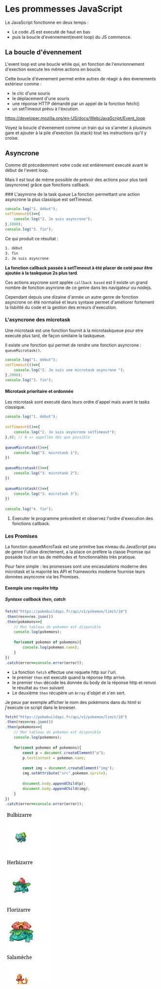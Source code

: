 # Les prommesses JavaScript

Le JavaScript fonctionne en deux temps :
- Le code JS est executé de haut en bas 
- puis la boucle d'evennement(event loop) du JS commence.

## La boucle d'évennement

L'event loop est une boucle while qui, en fonction de l'envrionnement d'exection execute les même actions en boucle.

Cette boucle d'évenement permet entre autres de réagir à des évenements extérieur comme :
- le clic d'une souris
- le déplacement d'une souris
- une réponse HTTP démandé par un appel de la fonction fetch()
- un setTimeout prévu à l'éxcution.

https://developer.mozilla.org/en-US/docs/Web/JavaScript/Event_loop

Voyez la boucle d'évenement comme un train qui va s'arreter à plusieurs gare et ajouter à la pile d'exection (la stack) tout les instructions qu'il y croise.

## Asyncrone

Comme dit précedemment votre code est entièrement executé avant le début de l'event loop.

Mais il est tout de même possible de prévoir des actions pour plus tard (asyncrone) grâce que fonctions callback.

### L'asynrone de la task queue
La fonction permettant une action asyncrone la plus classique est setTimeout.
```js
console.log("1. début");
setTimeout(()=>{
    console.log("2. Je suis asyncrone");
},2000);
console.log("3. fin");
```

Ce qui produit ce résultat :

```bash
1. début
3. fin
2. Je suis asyncrone
```

**La fonction callback passée à setTimeout à été placer de coté pour être ajoutée à la taskqueue 2s plus tard**.

Ces actions asycrone sont applée `callback based` est il existe un grand nombre de fonction asynrone de ce genre dans les navigateur ou nodejs.

Cependant depuis une dizaine d'année un autre genre de fonction asyncrone on été normalisé et leurs syntaxe permet d'améliorer fortement la lisbilité du code et la gestion des erreurs d'execution.

### L'asyncrone des microtask
Une microtask est une fonction fournit à la microtaskqueue pour etre executé plus tard, de façon similaire la taskqueue.

Il existe une fonction qui permet de rendre une fonction asyncrone : `queueMicrotask()`.

```js
console.log("1. début");
setTimeout(()=>{
    console.log("2. Je suis une microtask asyncrone ");
},2000);
console.log("3. fin");
```

#### Microtask prioritaire et ordonnée

Les microtask sont executé dans leurs ordre d'appel mais avant le tasks classique.

```js
console.log("1. début");

setTimeout(()=>{
    console.log("2. Je suis asyncrone setTimeout");
},0); // 0 => appellée dès que possible

queueMicrotask(()=>{
    console.log("3. microtask 1");
})

queueMicrotask(()=>{
    console.log("3. microtask 2");
})

queueMicrotask(()=>{
    console.log("3. microtask 3");
})

console.log("4. fin");
```

1. Executer le programme précedent et observez l'ordre d'execution des fonctions callback.

### Les Promises
La fonction queueMicroTask est une primitve bas niveau du JavaScript peu de genre l'utilise directement, a la place on préfère la classe Promise qui possède tout un tas de méthodes et fonctionnalités très pratique.

Pour faire simple : les promesses sont une encasulations moderne des microtask et la majorité les API et frameworks moderne fournise leurs données asyncrone via les Promises.

#### Exemple une requête http

##### Syntaxe callback then, catch

```js
fetch("https://pokebuildapi.fr/api/v1/pokemon/limit/10")
.then(res=>res.json())
.then(pokemons=>{
    // Mon tableau de pokemon est disponible
    console.log(pokemons); 

    for(const pokemon of pokemons){
        console.log(pokemon.name); 
    }
})
.catch(error=>console.error(error));
```

- La fonction `fetch` effectue une requete http sur l'url.
- le premier `then` est executé quand la réponse http arrive.
- le premier `then` décode les donnée du body de la réponse http et renvoi le résultat au `then` suivant
- Le deuxième `then` récupère un `Array` d'objet et s'en sert.

Je peux par exemple afficher le nom des pokémons dans du html si j'execute ce script dans le browser.

```js
fetch("https://pokebuildapi.fr/api/v1/pokemon/limit/10")
.then(res=>res.json())
.then(pokemons=>{
    // Mon tableau de pokemon est disponible
    console.log(pokemons); 

    for(const pokemon of pokemons){
        const p = document.createElement("p");
        p.textContent = pokemon.name;

        const img = document.createElement("img");
        img.setAttribute("src",pokemon.sprite);
        
        document.body.appendChild(p);
        document.body.appendChild(img);
    }
})
.catch(error=>console.error(error));
```

![alt text](image-2.png)